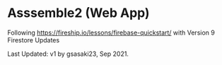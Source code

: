 # Asssemble2 (Web App)
Following https://fireship.io/lessons/firebase-quickstart/ with Version 9 Firestore Updates

Last Updated: v1 by gsasaki23, Sep 2021.